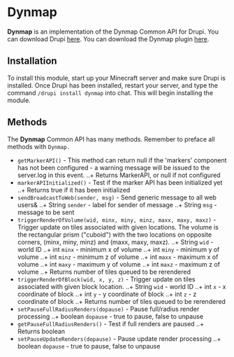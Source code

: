 # Dynmap
**Dynmap** is an implementation of the Dynmap Common API for Drupi.
You can download Drupi [here](https://stacket.net/drupi).
You can download the Dynmap plugin [here](https://github.com/webbukkit/dynmap/releases).

## Installation
To install this module, start up your Minecraft server and make sure Drupi is installed.
Once Drupi has been installed, restart your server, and type the command `/drupi install dynmap` into chat.
This will begin installing the module.

## Methods
The **Dynmap** Common API has many methods.
Remember to preface all methods with `Dynmap.`

+ `getMarkerAPI()` - This method can return null if the 'markers' component has not been configured - a warning message will be issued to the server.log in this event.
..+  Returns MarkerAPI, or null if not configured
+ `markerAPIInitialized()` - Test if the marker API has been initialized yet
..+  Returns true if it has been initialized
+ `sendBroadcastToWeb(sender, msg)` - Send generic message to all web users&
..+  String `sender` - label for sender of message
..+  String `msg` - message to be sent
+ `triggerRenderOfVolume(wid, minx, miny, minz, maxx, maxy, maxz)` - Trigger update on tiles associated with given locations. The volume is the rectangular prism ("cuboid") with the two locations on opposite corners, (minx, miny, minz) and (maxx, maxy, maxz).
..+ String `wid` - world ID
..+ int `minx` - minimum x of volume
..+ int `miny` - minimum y of volume
..+ int `minz` - minimum z of volume
..+ int `maxx` - maximum x of volume
..+ int `maxy` - maximum y of volume
..+ int `maxz` - maximum z of volume
..+ Returns number of tiles queued to be rerendered
+ `triggerRenderOfBlock(wid, x, y, z)` - Trigger update on tiles associated with given block location.
..+ String `wid` - world ID
..+ int `x` - x coordinate of block
..+ int `y` - y coordinate of block
..+ int `z` - z coordinate of block
..+ Returns number of tiles queued to be rerendered
+ `setPauseFullRadiusRenders(dopause)` - Pause full/radius render processing
..+ boolean `dopause` - true to pause, false to unpause
+ `getPauseFullRadiusRenders()` - Test if full renders are paused
..+ Returns boolean
+ `setPauseUpdateRenders(dopause)` - Pause update render processing
..+ boolean `dopause` - true to pause, false to unpause
